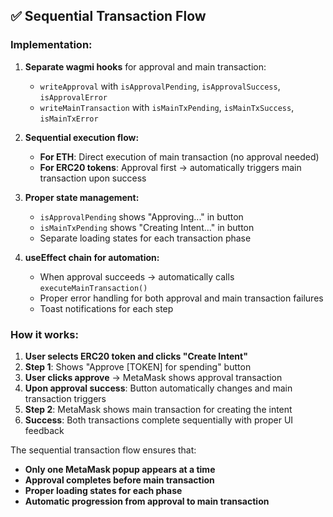 ## ✅ **Sequential Transaction Flow**

### **Implementation:**

1. **Separate wagmi hooks** for approval and main transaction:
   - `writeApproval` with `isApprovalPending`, `isApprovalSuccess`, `isApprovalError`
   - `writeMainTransaction` with `isMainTxPending`, `isMainTxSuccess`, `isMainTxError`

2. **Sequential execution flow:**
   - **For ETH**: Direct execution of main transaction (no approval needed)
   - **For ERC20 tokens**: Approval first → automatically triggers main transaction upon success

3. **Proper state management:**
   - `isApprovalPending` shows "Approving..." in button
   - `isMainTxPending` shows "Creating Intent..." in button
   - Separate loading states for each transaction phase

4. **useEffect chain for automation:**
   - When approval succeeds → automatically calls `executeMainTransaction()`
   - Proper error handling for both approval and main transaction failures
   - Toast notifications for each step

### **How it works:**

1. **User selects ERC20 token and clicks "Create Intent"**
2. **Step 1**: Shows "Approve [TOKEN] for spending" button
3. **User clicks approve** → MetaMask shows approval transaction
4. **Upon approval success**: Button automatically changes and main transaction triggers
5. **Step 2**: MetaMask shows main transaction for creating the intent
6. **Success**: Both transactions complete sequentially with proper UI feedback
  
  
The sequential transaction flow ensures that:
- **Only one MetaMask popup appears at a time**
- **Approval completes before main transaction**
- **Proper loading states for each phase**
- **Automatic progression from approval to main transaction**